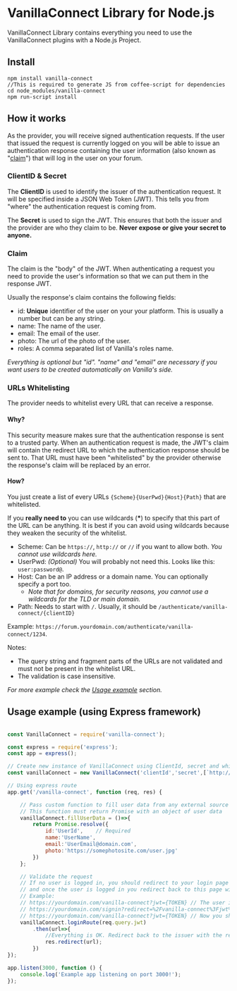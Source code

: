 # VanillaConnect Library for Node.js

VanillaConnect Library contains everything you need to use the VanillaConnect plugins with a Node.js Project.

## Install
```
npm install vanilla-connect
//This is required to generate JS from coffee-script for dependencies
cd node_modules/vanilla-connect
npm run-script install
```

## How it works

As the provider, you will receive signed authentication requests.
If the user that issued the request is currently logged on you will be able to issue an authentication response
containing the user information (also known as "[claim](#claim)") that will log in the user on your forum.

### ClientID & Secret

The **ClientID** is used to identify the issuer of the authentication request. It will be specified inside a JSON Web Token (JWT).
This tells you from "where" the authentication request is coming from.

The **Secret** is used to sign the JWT. This ensures that both the issuer and the provider are who they claim to be.
**Never expose or give your secret to anyone.**

### Claim

The claim is the "body" of the JWT. When authenticating a request you need to provide the user's information so that we can put them
in the response JWT.

Usually the response's claim contains the following fields:
- id: **Unique** identifier of the user on your your platform. This is usually a number but can be any string.
- name: The name of the user.
- email: The email of the user.
- photo: The url of the photo of the user.
- roles: A comma separated list of Vanilla's roles name.

*Everything is optional but "id". "name" and "email" are necessary if you want users to be created automatically on Vanilla's side.*

### URLs Whitelisting

The provider needs to whitelist every URL that can receive a response.

#### Why?

This security measure makes sure that the authentication response is sent to a trusted party.
When an authentication request is made, the JWT's claim will contain the redirect URL
to which the authentication response should be sent to. That URL must have been "whitelisted" by the provider
otherwise the response's claim will be replaced by an error.

#### How?

You just create a list of every URLs `{Scheme}{UserPwd}{Host}{Path}` that are whitelisted.

If you **really need to** you can use wildcards (__*__) to specify that this part of the URL can be anything.
It is best if you can avoid using wildcards because they weaken the security of the whitelist.

- Scheme: Can be `https://`, `http://` or `//` if you want to allow both. *You cannot use wildcards here.*
- UserPwd: *(Optional)* You will probably not need this. Looks like this: `user:password@`.
- Host: Can be an IP address or a domain name. You can optionally specify a port too.
  - _Note that for domains, for security reasons, you cannot use a wildcards for the TLD or main domain._
- Path: Needs to start with `/`. Usually, it should be `/authenticate/vanilla-connect/{clientID}`

Example: `https://forum.yourdomain.com/authenticate/vanilla-connect/1234`.

Notes:
- The query string and fragment parts of the URLs are not validated and must not be present in the whitelist URL.
- The validation is case insensitive.

*For more example check the [Usage example](#usage-exampe) section.*

## Usage example (using Express framework)

```javascript

const VanillaConnect = require('vanilla-connect');

const express = require('express');
const app = express();

// Create new instance of VanillaConnect using ClientId, secret and whitelist array
const vanillaConnect = new VanillaConnect('clientId','secret',[`http://yoursite/*`]);

// Using express route
app.get('/vanilla-connect', function (req, res) {

    // Pass custom function to fill user data from any external source like database
    // This function must return Promise with an object of user data
    vanillaConnect.fillUserData = ()=>{
        return Promise.resolve({
            id:'UserId',    // Required
            name:'UserName',
            email:'UserEmail@domain.com',
            photo:'https://somephotosite.com/user.jpg'
        })
    };

    // Validate the request
    // If no user is logged in, you should redirect to your login page while preserving the JWT
    // and once the user is logged in you redirect back to this page with the JWT.
    // Example:
    // https://yourdomain.com/vanilla-connect?jwt={TOKEN} // The user is not logged so redirect.
    // https://yourdomain.com/signin?redirect=%2Fvanilla-connect%3Fjwt%3D{TOKEN} // The user logs in. Redirect back to vanilla-connect.
    // https://yourdomain.com/vanilla-connect?jwt={TOKEN} // Now you should have the user informations.
    vanillaConnect.loginRoute(req.query.jwt)
        .then(url=>{
            //Everything is OK. Redirect back to the issuer with the response.
            res.redirect(url);
        })
});

app.listen(3000, function () {
    console.log('Example app listening on port 3000!');
});
```